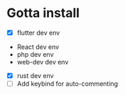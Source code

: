 # Gotta install
- [x] flutter dev env
- React dev env
- php dev env
- web-dev dev env
- [x] rust dev env
- [ ] Add <C-/> keybind for auto-commenting
